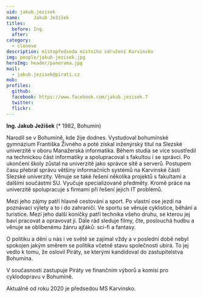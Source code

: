 ```yaml
---
uid: jakub.jezisek
name:     Jakub Ježíšek
titles:
  before: Ing.
  after:
category:
  - clenove
description: místopředseda místního sdružení Karvinsko
img: people/jakub-jezisek.jpg
heroImg: header/panorama.jpg
mail:
  - jakub.jezisek@pirati.cz
mob:
profiles:
  github:
  facebook: https://www.facebook.com/jakub.jezisek.7
  twitter:
  flickr:
---
```


**Ing. Jakub Ježíšek** (* 1982, Bohumín)

Narodil se v Bohumíně, kde žije dodnes. Vystudoval bohumínské gymnázium Františka Živného a poté získal inženýrský titul na Slezské univerzitě v oboru Manažerská informatika. Během studia se více soustředil na technickou část informatiky a spolupracoval s fakultou i se správci. Po ukončení školy zůstal na univerzitě jako správce sítě a serverů. Postupem času přebral správu většiny informačních systémů na Karvinské části Slezské univerzity. Věnuje se také řešení několika projektů s fakultami a dalšími součástmi SU. Vyučuje specializované předměty. Kromě práce na univerzitě spolupracuje s firmami při řešení jejich IT problémů.

Mezi jeho zájmy patří hlavně cestování a sport. Po vlastní ose jezdí na poznávací výlety a to i do zahraničí. Ve sportu se věnuje cyklistice, běhání a turistice. Mezi jeho další koníčky patří technika všeho druhu, se kterou jej baví pracovat a opravovat ji. Dále rád sleduje filmy, čte, poslouchá hudbu a věnuje se oblíbenému žánru ajťáků: sci-fi a fantasy.

O politiku a dění u nás i ve světě se zajímal vždy a v poslední době nebyl spokojen jakým směrem se politika včetně stavu společnosti ubírá. To jej vedlo k tomu, že oslovil Piráty, se kterými kandidoval do zastupitelstva Bohumína.

V současnosti zastupuje Piráty ve finančním výborů a komisi pro cyklodopravu v Bohumíně.

Aktuálně od roku 2020 je předsedou MS Karvinsko.

